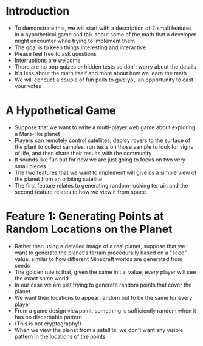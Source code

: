 # Introduction

- To demonstrate this, we will start with a description of 2 small features
  in a hypothetical game
  and talk about some of the math that a developer might encounter
  while trying to implement them
- The goal is to keep things interesting and interactive
- Please feel free to ask questions
- Interruptions are welcome
- There are no pop quizes or hidden tests so don't worry about the details
- It's less about the math itself and more about how we learn the math
- We will conduct a couple of fun polls
  to give you an opportunity to cast your votes

# A Hypothetical Game

- Suppose that we want to write a multi-player web game
  about exploring a Mars-like planet
- Players can remotely control satellites, deploy rovers
  to the surface of the plant to collect samples,
  run tests on those sample to look for signs of life,
  and then share their results with the community
- It sounds like fun but for now we are just going to focus
  on two very small pieces
- The two features that we want to implement will give us a simple
  view of the planet from an orbiting satellite
- The first feature relates to generating random-looking terrain
  and the second feature relates to how we view it from space

# Feature 1: Generating Points at Random Locations on the Planet

- Rather than using a detailed image of a real planet,
  suppose that we want to generate the planet's terrain procedurally
  based on a "seed" value,
  similar to how different Minecraft worlds are generated from seeds
- The golden rule is that, given the same initial value,
  every player will see the exact same world
- In our case we are just trying to generate random points that
  cover the planet
- We want their locations to appear random but to be the same for every player
- From a game design viewpoint, something is sufficiently random when it has
  no discernable pattern
- (This is not cryptography!)
- When we view the planet from a satellite, we don't want any visible pattern
  in the locations of the points
